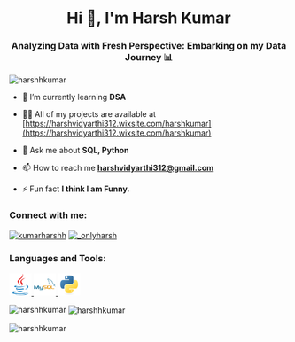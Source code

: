 <h1 align="center">Hi 👋, I'm Harsh Kumar</h1>
<h3 align="center">Analyzing Data with Fresh Perspective: Embarking on my Data Journey 📊</h3>

<p align="left"> <img src="https://komarev.com/ghpvc/?username=harshhkumar&label=Profile%20views&color=0e75b6&style=flat" alt="harshhkumar" /> </p>

- 🌱 I’m currently learning **DSA**

- 👨‍💻 All of my projects are available at [https://harshvidyarthi312.wixsite.com/harshkumar](https://harshvidyarthi312.wixsite.com/harshkumar)

- 💬 Ask me about **SQL, Python**

- 📫 How to reach me **harshvidyarthi312@gmail.com**

- ⚡ Fun fact **I think I am Funny.**

<h3 align="left">Connect with me:</h3>
<p align="left">
<a href="https://linkedin.com/in/kumarharshh" target="blank"><img align="center" src="https://raw.githubusercontent.com/rahuldkjain/github-profile-readme-generator/master/src/images/icons/Social/linked-in-alt.svg" alt="kumarharshh" height="30" width="40" /></a>
<a href="https://instagram.com/_onlyharsh" target="blank"><img align="center" src="https://raw.githubusercontent.com/rahuldkjain/github-profile-readme-generator/master/src/images/icons/Social/instagram.svg" alt="_onlyharsh" height="30" width="40" /></a>
</p>

<h3 align="left">Languages and Tools:</h3>
<p align="left"> <a href="https://www.java.com" target="_blank" rel="noreferrer"> <img src="https://raw.githubusercontent.com/devicons/devicon/master/icons/java/java-original.svg" alt="java" width="40" height="40"/> </a> <a href="https://www.mysql.com/" target="_blank" rel="noreferrer"> <img src="https://raw.githubusercontent.com/devicons/devicon/master/icons/mysql/mysql-original-wordmark.svg" alt="mysql" width="40" height="40"/> </a> <a href="https://www.python.org" target="_blank" rel="noreferrer"> <img src="https://raw.githubusercontent.com/devicons/devicon/master/icons/python/python-original.svg" alt="python" width="40" height="40"/> </a> </p>

<p><img align="left" src="https://github-readme-stats.vercel.app/api/top-langs?username=harshhkumar&show_icons=true&locale=en&layout=compact" alt="harshhkumar" /></p>

<p>&nbsp;<img align="center" src="https://github-readme-stats.vercel.app/api?username=harshhkumar&show_icons=true&locale=en" alt="harshhkumar" /></p>

<p><img align="center" src="https://github-readme-streak-stats.herokuapp.com/?user=harshhkumar&" alt="harshhkumar" /></p>
